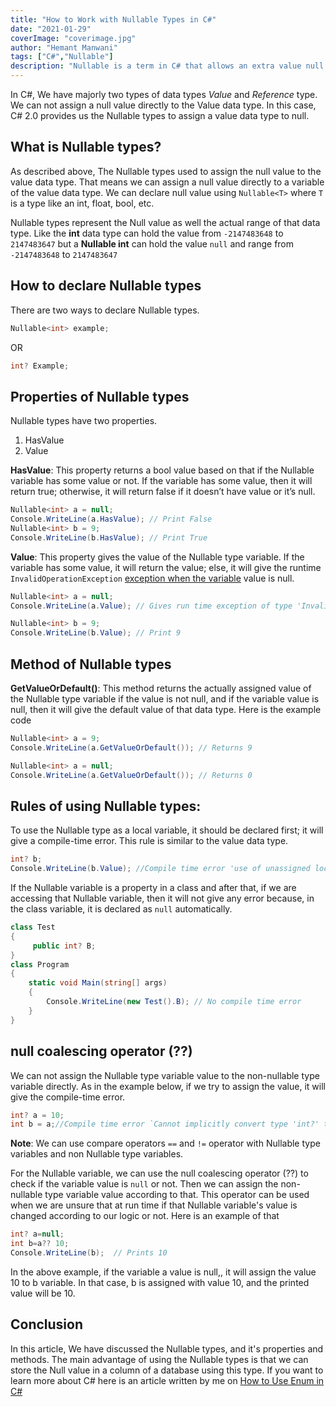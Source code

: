 ```yaml
---
title: "How to Work with Nullable Types in C#"
date: "2021-01-29"
coverImage: "coverimage.jpg"
author: "Hemant Manwani"
tags: ["C#","Nullable"]
description: "Nullable is a term in C# that allows an extra value null to be owned by a form. We will learn in this article how to work with Nullable types in C#."
---
```

 
In C#, We have majorly two types of data types *Value* and *Reference* type. We can not assign a null value directly to the Value data type. In this case, C# 2.0 provides us the Nullable types to assign a value data type to null. 

## What is Nullable types?
 
As described above, The Nullable types used to assign the null value to the value data type. That means we can assign a null value directly to a variable of the value data type. We can declare null value using `Nullable<T>` where `T` is a type like an int, float, bool, etc.

Nullable types represent the Null value as well the actual range of that data type. Like the **int** data type can hold the value from `-2147483648` to `2147483647` but a **Nullable int** can hold the value `null` and range from `-2147483648` to `2147483647`

## How to declare Nullable types

There are two ways to declare Nullable types.

```c#
Nullable<int> example;
```
OR

```c#
int? Example;
```

## Properties of Nullable types

Nullable types have two properties.
1. HasValue
2. Value

**HasValue**: This property returns a bool value based on that if the Nullable variable has some value or not. If the variable has some value, then it will return true; otherwise, it will return false if it doesn’t have value or it’s null.

```c#
Nullable<int> a = null;
Console.WriteLine(a.HasValue); // Print False
Nullable<int> b = 9;
Console.WriteLine(b.HasValue); // Print True
```

**Value**: This property gives the value of the Nullable type variable. If the variable has some value, it will return the value; else, it will give the runtime `InvalidOperationException` [exception when the variable](https://www.loginradius.com/blog/engineering/exception-handling-in-csharp/) value is null.

```c#
Nullable<int> a = null;
Console.WriteLine(a.Value); // Gives run time exception of type 'InvalidOperationException'
```

```c#
Nullable<int> b = 9;
Console.WriteLine(b.Value); // Print 9
```

## Method of Nullable types

**GetValueOrDefault()**: This method returns the actually assigned value of the Nullable type variable if the value is not null, and if the variable value is null, then it will give the default value of that data type. Here is the example code

```c#
Nullable<int> a = 9;
Console.WriteLine(a.GetValueOrDefault()); // Returns 9
```

```c#
Nullable<int> a = null;
Console.WriteLine(a.GetValueOrDefault()); // Returns 0
```

## Rules of using Nullable types:

To use the Nullable type as a local variable, it should be declared first; it will give a compile-time error. This rule is similar to the value data type.

```c#
int? b;
Console.WriteLine(b.Value); //Compile time error 'use of unassigned local variable b'
```

If the Nullable variable is a property in a class and after that, if we are accessing that Nullable variable, then it will not give any error because, in the class variable, it is declared as `null` automatically.

```c#
class Test
{
     public int? B;
}
class Program
{
    static void Main(string[] args)
    {
        Console.WriteLine(new Test().B); // No compile time error
    }
}
```

## null coalescing operator (??)

We can not assign the Nullable type variable value to the non-nullable type variable directly. As in the example below, if we try to assign the value, it will give the compile-time error.

```c#
int? a = 10;
int b = a;//Compile time error `Cannot implicitly convert type 'int?' to 'int'. An explicit conversion exists (are you missing a cast?)`
```

**Note**: We can use compare operators `==` and `!=` operator with Nullable type variables and non Nullable type variables.

For the Nullable variable, we can use the null coalescing operator (??) to check if the variable value is `null` or not. Then we can assign the non-nullable type variable value according to that. This operator can be used when we are unsure that at run time if that Nullable variable's value is changed according to our logic or not. Here is an example of that

```c#
int? a=null;
int b=a?? 10;
Console.WriteLine(b);  // Prints 10
```
In the above example, if the variable a value is null,, it will assign the value 10 to b variable. In that case, b is assigned with value 10, and the printed value will be 10.
 
## Conclusion

In this article, We have discussed the Nullable types, and it's properties and methods. The main advantage of using the Nullable types is that we can store the Null value in a column of a database using this type. If you want to learn more about C# here is an article written by me on [How to Use Enum in C#](https://www.loginradius.com/blog/engineering/enum-csharp/)
